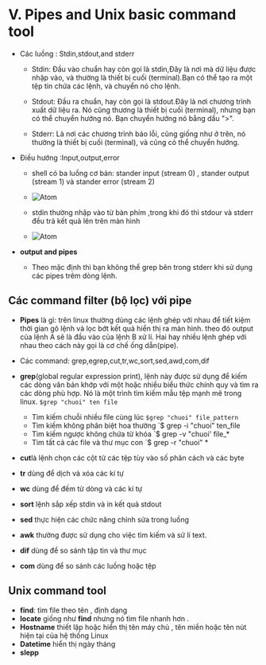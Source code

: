 # V. Pipes and Unix basic command tool 
- Các luồng : Stdin,stdout,and stderr 
  
   - Stdin: Đầu vào chuẩn hay còn gọi là stdin,Đây là nơi mà dữ liệu được nhập vào, và thường là thiết bị cuối (terminal).Bạn có thể tạo ra một tệp tin chứa các lệnh, và chuyển nó cho lệnh.
   
   
   - Stdout: Đầu ra chuẩn, hay còn gọi là stdout.Đây là nơi chương trình xuất dữ liệu ra. Nó cũng thương là thiết bị cuối (terminal), nhưng bạn có thể chuyển hướng nó.
Bạn chuyển hướng nó bằng dấu ">".

   - Stderr: Là nơi các chương trình báo lỗi, cũng giống như ở trên, nó thường là thiết bị cuối (terminal), và cũng có thể chuyển hướng.
   
- Điều hướng :Input,output,error 
  
  - shell có ba luồng cơ bản: stander input (stream 0) , stander output (stream 1) và stander error (stream 2) 
  - ![Atom](https://i.imgur.com/rS6bWv1.png)
  
  - stdin thường nhập vào từ bàn phím ,trong khi đó thì stdour và stderr đều trả kết quả lên trên màn hình 
  - ![Atom](https://i.imgur.com/LDjUMRm.png)

- **output and pipes** 

  - Theo mặc định thì bạn không thể grep bên trong stderr khi sử dụng các pipes trêm dòng lệnh. 
## Các command filter (bộ lọc) với pipe 
- **Pipes** là gì: trên linux thường dùng các lệnh ghép với nhau để tiết kiệm thời gian gõ lệnh và lọc bớt kết quả hiển thị ra màn hình. theo đó output của lệnh A sẽ là đầu vào của lệnh B xử lí. Hai hay nhiều lệnh ghép với nhau theo cách này gọi là cơ chế ống dẫn(pipe). 
- Các command: grep,egrep,cut,tr,wc,sort,sed,awd,com,dif
- **grep**(global regular expression print), lệnh này được sử dụng để kiếm các dòng văn bản khớp với một hoặc nhiều biểu thức chính quy và tìm ra các dòng phù hợp. Nó là một trình tìm kiếm mẫu tệp mạnh mẽ trong linux. 
``
$grep "chuoi" ten file 
``

  - Tìm kiếm chuỗi nhiều file cùng lúc `$grep "chuoi" file_pattern`
  - Tìm kiếm không phân biệt hoa thường `$ grep -i "chuoi" ten_file 
  - Tìm kiếm ngược không chứa từ khóa `$ grep -v "chuoi' file_* 
  - Tìm tất cả các file và thư mục con `$ grep -r "chuoi" * 

- **cut**là lệnh chọn các cột từ các tệp tùy vào số phân cách và các byte 
- **tr** dùng để dịch và xóa các kí tự 
- **wc** dùng để đếm từ dòng và các kí tự 
- **sort** lệnh sắp xếp stdin và in kết quả stdout
- **sed** thực hiện các chức năng chỉnh sửa trong luồng 
- **awk** thường được sử dụng cho việc tìm kiếm và sử lí text. 
- **dif** dùng để so sánh tập tin và thư mục 
- **com** dùng để so sánh các luồng hoặc tệp 

## Unix command tool ## 
- **find**: tìm file theo tên , định dạng 
- **locate** giống như **find** nhưng nó tìm file nhanh hơn . 
- **Hostname** thiết lập hoặc hiển thị tên máy chủ , tên miền hoặc tên nút hiện tại của hệ thống Linux 
- **Datetime** hiển thị ngày tháng 
- **slepp** 
  